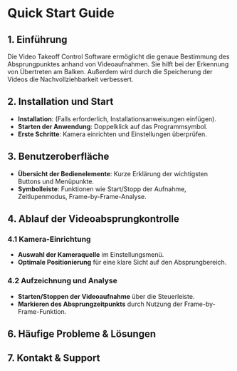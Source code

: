 # Quick Start Guide

## 1. Einführung
Die Video Takeoff Control Software ermöglicht die genaue Bestimmung des Absprungpunktes anhand von Videoaufnahmen. 
Sie hilft bei der Erkennung von Übertreten am Balken. Außerdem wird durch die Speicherung der Videos die Nachvollziehbarkeit verbessert.

## 2. Installation und Start
- **Installation**: (Falls erforderlich, Installationsanweisungen einfügen).  
- **Starten der Anwendung**: Doppelklick auf das Programmsymbol.  
- **Erste Schritte**: Kamera einrichten und Einstellungen überprüfen.  

## 3. Benutzeroberfläche
- **Übersicht der Bedienelemente**: Kurze Erklärung der wichtigsten Buttons und Menüpunkte.  
- **Symbolleiste**: Funktionen wie Start/Stopp der Aufnahme, Zeitlupenmodus, Frame-by-Frame-Analyse.  

## 4. Ablauf der Videoabsprungkontrolle
### 4.1 Kamera-Einrichtung
- **Auswahl der Kameraquelle** im Einstellungsmenü.  
- **Optimale Positionierung** für eine klare Sicht auf den Absprungbereich.  

### 4.2 Aufzeichnung und Analyse
- **Starten/Stoppen der Videoaufnahme** über die Steuerleiste.  
- **Markieren des Absprungzeitpunkts** durch Nutzung der Frame-by-Frame-Funktion.

## 6. Häufige Probleme & Lösungen

## 7. Kontakt & Support

